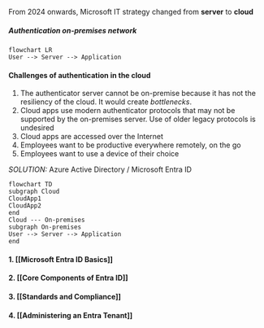 From 2024 onwards, Microsoft IT strategy changed from **server** to **cloud**

##### Authentication on-premises network
```mermaid
flowchart LR
User --> Server --> Application
```

#### Challenges of authentication in the cloud

1. The authenticator server cannot be on-premise because it has not the resiliency of the cloud. It would create  *bottlenecks*.
2. Cloud apps use modern authenticator protocols that may not be supported by the on-premises server. Use of older legacy protocols is undesired
3. Cloud apps are accessed over the Internet
4. Employees want to be productive everywhere remotely, on the go
5. Employees want to use a device of their choice

*SOLUTION:* Azure Active Directory / Microsoft Entra ID

```mermaid
flowchart TD
subgraph Cloud
CloudApp1
CloudApp2
end
Cloud --- On-premises
subgraph On-premises
User --> Server --> Application
end
```

#### 1. [[Microsoft Entra ID Basics]]
#### 2. [[Core Components of Entra ID]]
#### 3. [[Standards and Compliance]]
#### 4. [[Administering an Entra Tenant]]
